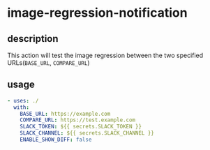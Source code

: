 # image-regression-notification

## description

This action will test the image regression between the two specified URLs(`BASE_URL`, `COMPARE_URL`)

## usage
```yaml
- uses: ./
  with:
    BASE_URL: https://example.com
    COMPARE_URL: https://test.example.com
    SLACK_TOKEN: ${{ secrets.SLACK_TOKEN }}
    SLACK_CHANNEL: ${{ secrets.SLACK_CHANNEL }}
    ENABLE_SHOW_DIFF: false
```